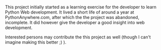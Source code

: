 This project initially started as a learning exercise for the developer to learn Python Web development. 
It lived a short life of around a year at PythonAnywhere.com, after which the the project was abandoned, incomplete. 
It did however give the developer a good insight into web development.

Interested persons may contribute the this project as well (though I can't imagine making this better ;) ).